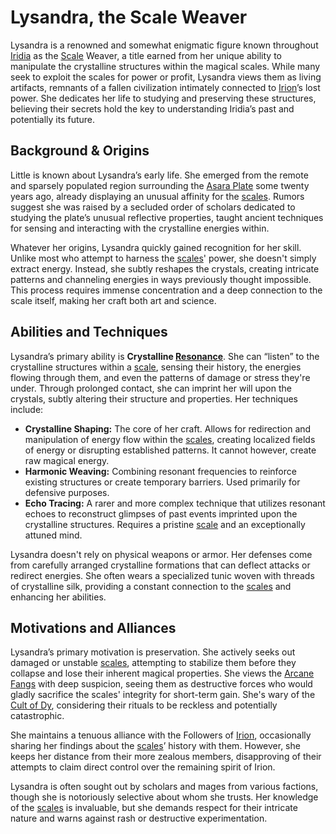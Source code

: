 # Lysandra, the Scale Weaver

Lysandra is a renowned and somewhat enigmatic figure known throughout [Iridia](/geography/world/iridia.md) as the [Scale](/geography/landmark/scale.md) Weaver, a title earned from her unique ability to manipulate the crystalline structures within the magical scales. While many seek to exploit the scales for power or profit, Lysandra views them as living artifacts, remnants of a fallen civilization intimately connected to [Irion](/being/deity/irion.md)’s lost power. She dedicates her life to studying and preserving these structures, believing their secrets hold the key to understanding Iridia’s past and potentially its future.

## Background & Origins

Little is known about Lysandra’s early life. She emerged from the remote and sparsely populated region surrounding the [Asara Plate](/geography/scale/asara-plate.md) some twenty years ago, already displaying an unusual affinity for the [scales](/geography/landmark/scale.md). Rumors suggest she was raised by a secluded order of scholars dedicated to studying the plate’s unusual reflective properties, taught ancient techniques for sensing and interacting with the crystalline energies within.

Whatever her origins, Lysandra quickly gained recognition for her skill. Unlike most who attempt to harness the [scales](/geography/landmark/scale.md)' power, she doesn't simply extract energy. Instead, she subtly reshapes the crystals, creating intricate patterns and channeling energies in ways previously thought impossible. This process requires immense concentration and a deep connection to the scale itself, making her craft both art and science.

## Abilities and Techniques

Lysandra’s primary ability is **Crystalline [Resonance](/generated/resonance/resonance.md)**. She can “listen” to the crystalline structures within a [scale](/geography/landmark/scale.md), sensing their history, the energies flowing through them, and even the patterns of damage or stress they're under. Through prolonged contact, she can imprint her will upon the crystals, subtly altering their structure and properties. Her techniques include:

*   **Crystalline Shaping:** The core of her craft. Allows for redirection and manipulation of energy flow within the [scales](/geography/landmark/scale.md), creating localized fields of energy or disrupting established patterns. It cannot however, create raw magical energy.
*   **Harmonic Weaving:** Combining resonant frequencies to reinforce existing structures or create temporary barriers. Used primarily for defensive purposes.
*   **Echo Tracing:**  A rarer and more complex technique that utilizes resonant echoes to reconstruct glimpses of past events imprinted upon the crystalline structures. Requires a pristine [scale](/geography/landmark/scale.md) and an exceptionally attuned mind.

Lysandra doesn't rely on physical weapons or armor. Her defenses come from carefully arranged crystalline formations that can deflect attacks or redirect energies. She often wears a specialized tunic woven with threads of crystalline silk, providing a constant connection to the [scales](/geography/landmark/scale.md) and enhancing her abilities.

## Motivations and Alliances

Lysandra’s primary motivation is preservation. She actively seeks out damaged or unstable [scales](/geography/landmark/scale.md), attempting to stabilize them before they collapse and lose their inherent magical properties. She views the [Arcane Fangs](/structure/society/factions/arcane-fangs.md) with deep suspicion, seeing them as destructive forces who would gladly sacrifice the scales' integrity for short-term gain. She's wary of the [Cult of Dy](/structure/society/factions/cult-of-dy.md), considering their rituals to be reckless and potentially catastrophic.

She maintains a tenuous alliance with the Followers of [Irion](/being/deity/irion.md), occasionally sharing her findings about the [scales](/geography/landmark/scale.md)’ history with them. However, she keeps her distance from their more zealous members, disapproving of their attempts to claim direct control over the remaining spirit of Irion.

Lysandra is often sought out by scholars and mages from various factions, though she is notoriously selective about whom she trusts. Her knowledge of the [scales](/geography/landmark/scale.md) is invaluable, but she demands respect for their intricate nature and warns against rash or destructive experimentation.
